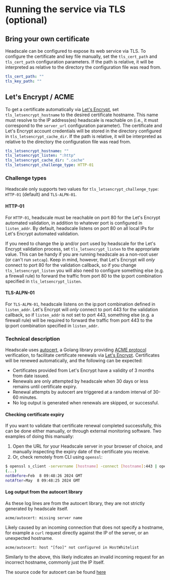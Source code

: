 # Running the service via TLS (optional)

## Bring your own certificate

Headscale can be configured to expose its web service via TLS. To configure the certificate and key file manually, set the `tls_cert_path` and `tls_cert_path` configuration parameters. If the path is relative, it will be interpreted as relative to the directory the configuration file was read from.

```yaml
tls_cert_path: ""
tls_key_path: ""
```

## Let's Encrypt / ACME

To get a certificate automatically via [Let's Encrypt](https://letsencrypt.org/), set `tls_letsencrypt_hostname` to the desired certificate hostname. This name must resolve to the IP address(es) headscale is reachable on (i.e., it must correspond to the `server_url` configuration parameter). The certificate and Let's Encrypt account credentials will be stored in the directory configured in `tls_letsencrypt_cache_dir`. If the path is relative, it will be interpreted as relative to the directory the configuration file was read from.

```yaml
tls_letsencrypt_hostname: ""
tls_letsencrypt_listen: ":http"
tls_letsencrypt_cache_dir: ".cache"
tls_letsencrypt_challenge_type: HTTP-01
```

### Challenge types

Headscale only supports two values for `tls_letsencrypt_challenge_type`: `HTTP-01` (default) and `TLS-ALPN-01`.

#### HTTP-01

For `HTTP-01`, headscale must be reachable on port 80 for the Let's Encrypt automated validation, in addition to whatever port is configured in `listen_addr`. By default, headscale listens on port 80 on all local IPs for Let's Encrypt automated validation.

If you need to change the ip and/or port used by headscale for the Let's Encrypt validation process, set `tls_letsencrypt_listen` to the appropriate value. This can be handy if you are running headscale as a non-root user (or can't run `setcap`). Keep in mind, however, that Let's Encrypt will _only_ connect to port 80 for the validation callback, so if you change `tls_letsencrypt_listen` you will also need to configure something else (e.g. a firewall rule) to forward the traffic from port 80 to the ip:port combination specified in `tls_letsencrypt_listen`.

#### TLS-ALPN-01

For `TLS-ALPN-01`, headscale listens on the ip:port combination defined in `listen_addr`. Let's Encrypt will _only_ connect to port 443 for the validation callback, so if `listen_addr` is not set to port 443, something else (e.g. a firewall rule) will be required to forward the traffic from port 443 to the ip:port combination specified in `listen_addr`.

### Technical description

Headscale uses [autocert](https://pkg.go.dev/golang.org/x/crypto/acme/autocert), a Golang library providing [ACME protocol](https://en.wikipedia.org/wiki/Automatic_Certificate_Management_Environment) verification, to facilitate certificate renewals via [Let's Encrypt](https://letsencrypt.org/about/). Certificates will be renewed automatically, and the following can be expected:

* Certificates provided from Let's Encrypt have a validity of 3 months from date issued.
* Renewals are only attempted by headscale when 30 days or less remains until certificate expiry.
* Renewal attempts by autocert are triggered at a random interval of 30-60 minutes.
* No log output is generated when renewals are skipped, or successful.

#### Checking certificate expiry

If you want to validate that certificate renewal completed successfully, this can be done either manually, or through external monitoring software. Two examples of doing this manually:

1. Open the URL for your Headscale server in your browser of choice, and manually inspecting the expiry date of the certificate you receive.
2. Or, check remotely from CLI using `openssl`:

```bash
$ openssl s_client -servername [hostname] -connect [hostname]:443 | openssl x509 -noout -dates
(...)
notBefore=Feb  8 09:48:26 2024 GMT
notAfter=May  8 09:48:25 2024 GMT
```

#### Log output from the autocert library

As these log lines are from the autocert library, they are not strictly generated by headscale itself.

```plaintext
acme/autocert: missing server name
```

Likely caused by an incoming connection that does not specify a hostname, for example a `curl` request directly against the IP of the server, or an unexpected hostname.

```plaintext
acme/autocert: host "[foo]" not configured in HostWhitelist
```

Similarly to the above, this likely indicates an invalid incoming request for an incorrect hostname, commonly just the IP itself.

The source code for autocert can be found [here](https://cs.opensource.google/go/x/crypto/+/refs/tags/v0.19.0:acme/autocert/autocert.go)
